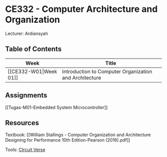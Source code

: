 # CE332 - Computer Architecture and Organization
Lecturer: Ardiansyah

## Table of Contents
| Week                   | Title                                                  |
| ---------------------- | ------------------------------------------------------ |
| [[CE332-W01\|Week 01]] | Introduction to Computer Organization and Architecture | 


## Assignments 
[[Tugas-M01-Embedded System Microcontroller]]
## Resources
Textbook:
[[William Stallings - Computer Organization and Architecture Designing for Performance 10th Edition-Pearson (2016).pdf]]

Tools:
[CIrcuit Verse](https://circuitverse.org/)




